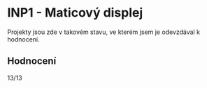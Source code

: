 # INP1 - Maticový displej

Projekty jsou zde v takovém stavu, ve kterém jsem je odevzdával k hodnocení.

## Hodnocení

13/13

